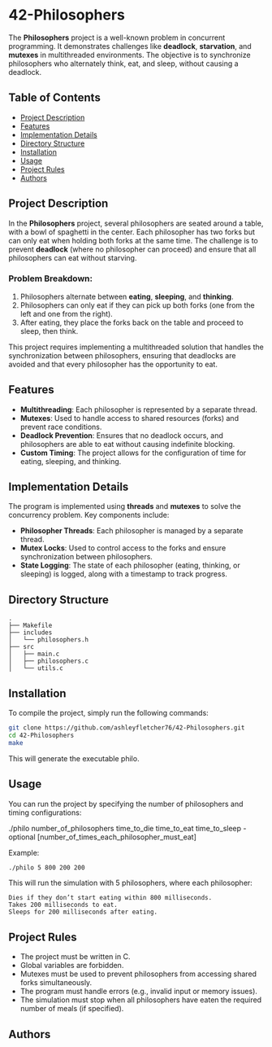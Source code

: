 # 42-Philosophers

The **Philosophers** project is a well-known problem in concurrent programming. It demonstrates challenges like **deadlock**, **starvation**, and **mutexes** in multithreaded environments. The objective is to synchronize philosophers who alternately think, eat, and sleep, without causing a deadlock.

## Table of Contents
- [Project Description](#project-description)
- [Features](#features)
- [Implementation Details](#implementation-details)
- [Directory Structure](#directory-structure)
- [Installation](#installation)
- [Usage](#usage)
- [Project Rules](#project-rules)
- [Authors](#authors)

## Project Description

In the **Philosophers** project, several philosophers are seated around a table, with a bowl of spaghetti in the center. Each philosopher has two forks but can only eat when holding both forks at the same time. The challenge is to prevent **deadlock** (where no philosopher can proceed) and ensure that all philosophers can eat without starving.

### Problem Breakdown:
1. Philosophers alternate between **eating**, **sleeping**, and **thinking**.
2. Philosophers can only eat if they can pick up both forks (one from the left and one from the right).
3. After eating, they place the forks back on the table and proceed to sleep, then think.

This project requires implementing a multithreaded solution that handles the synchronization between philosophers, ensuring that deadlocks are avoided and that every philosopher has the opportunity to eat.

## Features

- **Multithreading**: Each philosopher is represented by a separate thread.
- **Mutexes**: Used to handle access to shared resources (forks) and prevent race conditions.
- **Deadlock Prevention**: Ensures that no deadlock occurs, and philosophers are able to eat without causing indefinite blocking.
- **Custom Timing**: The project allows for the configuration of time for eating, sleeping, and thinking.

## Implementation Details

The program is implemented using **threads** and **mutexes** to solve the concurrency problem. Key components include:
- **Philosopher Threads**: Each philosopher is managed by a separate thread.
- **Mutex Locks**: Used to control access to the forks and ensure synchronization between philosophers.
- **State Logging**: The state of each philosopher (eating, thinking, or sleeping) is logged, along with a timestamp to track progress.

## Directory Structure

```plaintext
.
├── Makefile
├── includes
│   └── philosophers.h
├── src
│   ├── main.c
│   ├── philosophers.c
│   └── utils.c
```

## Installation

To compile the project, simply run the following commands:
```bash
git clone https://github.com/ashleyfletcher76/42-Philosophers.git
cd 42-Philosophers
make
```
This will generate the executable philo.
## Usage
You can run the project by specifying the number of philosophers and timing configurations:

./philo number_of_philosophers time_to_die time_to_eat time_to_sleep - optional [number_of_times_each_philosopher_must_eat]

Example:
```bash
./philo 5 800 200 200
```

This will run the simulation with 5 philosophers, where each philosopher:

    Dies if they don’t start eating within 800 milliseconds.
    Takes 200 milliseconds to eat.
    Sleeps for 200 milliseconds after eating.

## Project Rules

- The project must be written in C.
- Global variables are forbidden.
- Mutexes must be used to prevent philosophers from accessing shared forks simultaneously.
- The program must handle errors (e.g., invalid input or memory issues).
- The simulation must stop when all philosophers have eaten the required number of meals (if specified).

## Authors
